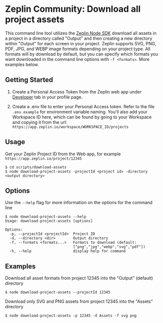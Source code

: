 # Zeplin Community: Download all project assets

This command line tool utilizes the [Zeplin Node SDK](https://github.com/zeplin/javascript-sdk) download all assets in a project in a directory called "Output" and then creating a new directory within "Output" for each screen in your project. Zeplin supports SVG, PNG, PDF, JPG, and WEBP image formats depending on your project type. All formats will by download by default, but you can specify which formats you want downloaded in the command line options with `-f <formats>`. More examples below.

## Getting Started

1. Create a Personal Access Token from the Zeplin web app under [Developer](https://app.zeplin.io/profile/developer) tab in your profile page.

2. Create a .env file to enter your Personal Access token. Refer to the file `.env.example` for environment variable naming. You'll also add your Workspace ID here, which can be found by going to your Workspace and copying it from the url:
```https://app.zeplin.io/workspace/WORKSPACE_ID/projects```

## Usage
Get your Zeplin Project ID from the Web app, for example `https://app.zeplin.io/project/12345`

```console
$ cd scripts/download-assets
$ node download-project-assets -projectId <project id> -directory <output directory>
```

## Options
Use the `--help` flag for more information on the options for the command line

```console
$ node download-project-assets --help
Usage: download-project-assets [options]

Options:
  -p, --projectId <projectId>  Project ID
  -d, --directory <dir>        Output directory
  -f, --formats <formats...>   Formats to download (default:
                               ["png","jpg","webp","svg","pdf"])
  -h, --help                   display help for command
```

## Examples

Download all asset formats from project 12345 into the "Output" (default) directory
```console
$ node download-project-assets --projectId 12345 
```

Download only SVG and PNG assets from project 12345 into the "Assets" directory

```console
$ node download-project-assets -p 12345 -d Assets -f svg png
```